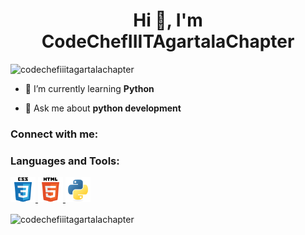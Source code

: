 <h1 align="center">Hi 👋, I'm CodeChefIIITAgartalaChapter</h1>
<p align="left"> <img src="https://komarev.com/ghpvc/?username=codechefiiitagartalachapter&label=Profile%20views&color=0e75b6&style=flat" alt="codechefiiitagartalachapter" /> </p>

- 🌱 I’m currently learning **Python**

- 💬 Ask me about **python development**

<h3 align="left">Connect with me:</h3>
<p align="left">
</p>

<h3 align="left">Languages and Tools:</h3>
<p align="left"> <a href="https://www.w3schools.com/css/" target="_blank" rel="noreferrer"> <img src="https://raw.githubusercontent.com/devicons/devicon/master/icons/css3/css3-original-wordmark.svg" alt="css3" width="40" height="40"/> </a> <a href="https://www.w3.org/html/" target="_blank" rel="noreferrer"> <img src="https://raw.githubusercontent.com/devicons/devicon/master/icons/html5/html5-original-wordmark.svg" alt="html5" width="40" height="40"/> </a> <a href="https://www.python.org" target="_blank" rel="noreferrer"> <img src="https://raw.githubusercontent.com/devicons/devicon/master/icons/python/python-original.svg" alt="python" width="40" height="40"/> </a> </p>

<p><img align="center" src="https://github-readme-stats.vercel.app/api/top-langs?username=codechefiiitagartalachapter&show_icons=true&locale=en&layout=compact" alt="codechefiiitagartalachapter" /></p>


